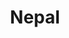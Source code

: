 ---
title: Nepal
crosslinks:
- FreeMadhesh
- india
- IndiaSpeaks
- indianews
- autotldr
- hinduism
- place
- vexillology
- AskReddit
- nepalISP
- gonewildstories
- trees
- pakistan
- NoStupidQuestions
- OutOfTheLoop
- todayilearned
- travel
- redditposts
- hiking
- DataHoarder
---